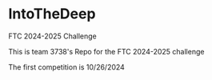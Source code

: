 # IntoTheDeep
FTC 2024-2025 Challenge

This is team 3738's Repo for the FTC 2024-2025 challenge

The first competition is 10/26/2024



